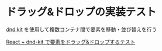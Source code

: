 # ドラッグ&ドロップの実装テスト

[dnd kit](https://dndkit.com/) を使用して複数コンテナ間で要素を移動・並び替えを行う

[React + dnd-kit で要素をドラッグ&ドロップするテスト](https://zenn.dev/kazunori_kimura/scraps/ac935bb7704752)
